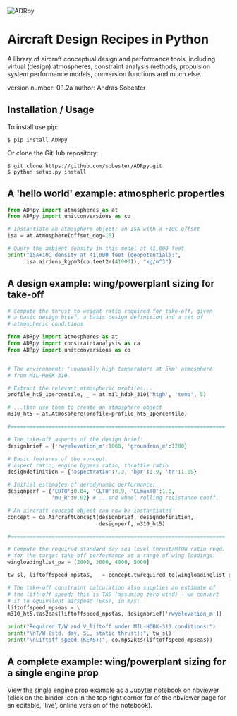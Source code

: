 ![ADRpy](https://github.com/sobester/ADRpy/raw/master/docs/ADRpy/ADRpy_splash.png)

Aircraft Design Recipes in Python
=================================

A library of aircraft conceptual design and performance tools, including virtual (design) atmospheres,
constraint analysis methods, propulsion system performance models, conversion functions and much else.

version number: 0.1.2a
author: Andras Sobester

Installation / Usage
--------------------

To install use pip:

    $ pip install ADRpy

Or clone the GitHub repository:

    $ git clone https://github.com/sobester/ADRpy.git
    $ python setup.py install
    
A 'hello world' example: atmospheric properties
-----------------------------------------------

```python
from ADRpy import atmospheres as at
from ADRpy import unitconversions as co

# Instantiate an atmosphere object: an ISA with a +10C offset
isa = at.Atmosphere(offset_deg=10)

# Query the ambient density in this model at 41,000 feet 
print("ISA+10C density at 41,000 feet (geopotential):", 
      isa.airdens_kgpm3(co.feet2m(41000)), "kg/m^3")
```

A design example: wing/powerplant sizing for take-off
-----------------------------------------------------

```python
# Compute the thrust to weight ratio required for take-off, given
# a basic design brief, a basic design definition and a set of 
# atmospheric conditions

from ADRpy import atmospheres as at
from ADRpy import constraintanalysis as ca
from ADRpy import unitconversions as co


# The environment: 'unusually high temperature at 5km' atmosphere
# from MIL-HDBK-310. 

# Extract the relevant atmospheric profiles...
profile_ht5_1percentile, _ = at.mil_hdbk_310('high', 'temp', 5)

# ...then use them to create an atmosphere object 
m310_ht5 = at.Atmosphere(profile=profile_ht5_1percentile)

#====================================================================

# The take-off aspects of the design brief:
designbrief = {'rwyelevation_m':1000, 'groundrun_m':1200}

# Basic features of the concept:
# aspect ratio, engine bypass ratio, throttle ratio 
designdefinition = {'aspectratio':7.3, 'bpr':3.9, 'tr':1.05}

# Initial estimates of aerodynamic performance:
designperf = {'CDTO':0.04, 'CLTO':0.9, 'CLmaxTO':1.6,
              'mu_R':0.02} # ...and wheel rolling resistance coeff.

# An aircraft concept object can now be instantiated
concept = ca.AircraftConcept(designbrief, designdefinition,
                             designperf, m310_ht5)

#====================================================================

# Compute the required standard day sea level thrust/MTOW ratio reqd.
# for the target take-off performance at a range of wing loadings:
wingloadinglist_pa = [2000, 3000, 4000, 5000]

tw_sl, liftoffspeed_mpstas, _ = concept.twrequired_to(wingloadinglist_pa)

# The take-off constraint calculation also supplies an estimate of
# the lift-off speed; this is TAS (assuming zero wind) - we convert 
# it to equivalent airspeed (EAS), in m/s:
liftoffspeed_mpseas = \
m310_ht5.tas2eas(liftoffspeed_mpstas, designbrief['rwyelevation_m'])

print("Required T/W and V_liftoff under MIL-HDBK-310 conditions:")
print("\nT/W (std. day, SL, static thrust):", tw_sl)
print("\nLiftoff speed (KEAS):", co.mps2kts(liftoffspeed_mpseas))
```

A complete example: wing/powerplant sizing for a single engine prop
-------------------------------------------------------------------

[View the single engine prop example as a Jupyter notebook on nbviewer](https://nbviewer.jupyter.org/github/sobester/ADRpy/blob/master/docs/ADRpy/single_engine_prop_power_requirements.ipynb) (click on the binder icon in the top right corner for of the nbviewer page for an editable, 'live', online version of the notebook).
